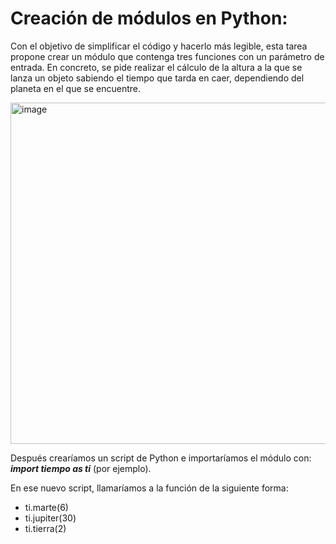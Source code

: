 # Creación de módulos en Python:

Con el objetivo de simplificar el código y hacerlo más legible, esta tarea propone crear un módulo que contenga tres funciones con un parámetro de entrada.
En concreto, se pide realizar el cálculo de la altura a la que se lanza un objeto sabiendo el tiempo que tarda en caer, dependiendo del planeta en el que se encuentre.

<img width="546" alt="image" src="https://user-images.githubusercontent.com/87578383/195985196-b2eb282e-dc86-4c7f-90f2-f55c79d3b7d2.png">

Después crearíamos un script de Python e importaríamos el módulo con: ***import tiempo as ti*** (por ejemplo).

En ese nuevo script, llamaríamos a la función de la siguiente forma:
- ti.marte(6)
- ti.jupiter(30)
- ti.tierra(2)
